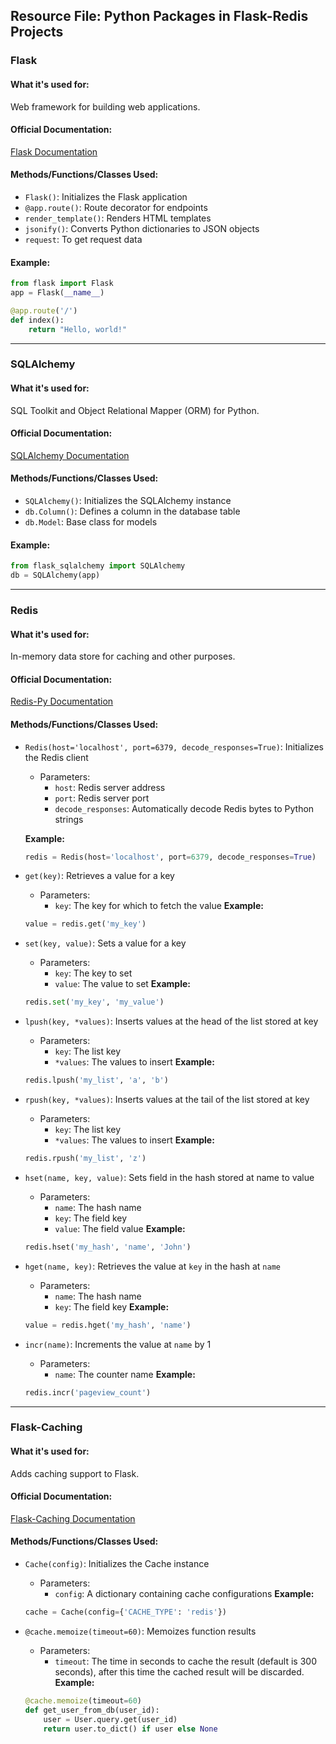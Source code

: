 
## Resource File: Python Packages in Flask-Redis Projects

### Flask

#### What it's used for:
Web framework for building web applications.

#### Official Documentation:
[Flask Documentation](https://flask.palletsprojects.com/en/latest/)

#### Methods/Functions/Classes Used:
- `Flask()`: Initializes the Flask application
- `@app.route()`: Route decorator for endpoints
- `render_template()`: Renders HTML templates
- `jsonify()`: Converts Python dictionaries to JSON objects
- `request`: To get request data

#### Example:
```python
from flask import Flask
app = Flask(__name__)

@app.route('/')
def index():
    return "Hello, world!"
```

---

### SQLAlchemy

#### What it's used for:
SQL Toolkit and Object Relational Mapper (ORM) for Python.

#### Official Documentation:
[SQLAlchemy Documentation](https://www.sqlalchemy.org/)

#### Methods/Functions/Classes Used:
- `SQLAlchemy()`: Initializes the SQLAlchemy instance
- `db.Column()`: Defines a column in the database table
- `db.Model`: Base class for models

#### Example:
```python
from flask_sqlalchemy import SQLAlchemy
db = SQLAlchemy(app)
```

---

### Redis

#### What it's used for:
In-memory data store for caching and other purposes.

#### Official Documentation:
[Redis-Py Documentation](https://redis-py.readthedocs.io/en/stable/)

#### Methods/Functions/Classes Used:

- `Redis(host='localhost', port=6379, decode_responses=True)`: Initializes the Redis client
  - Parameters:
    - `host`: Redis server address
    - `port`: Redis server port
    - `decode_responses`: Automatically decode Redis bytes to Python strings

  **Example:**
  ```python
  redis = Redis(host='localhost', port=6379, decode_responses=True)
  ```

- `get(key)`: Retrieves a value for a key
  - Parameters:
    - `key`: The key for which to fetch the value
  **Example:**
  ```python
  value = redis.get('my_key')
  ```

- `set(key, value)`: Sets a value for a key
  - Parameters:
    - `key`: The key to set
    - `value`: The value to set
  **Example:**
  ```python
  redis.set('my_key', 'my_value')
  ```

- `lpush(key, *values)`: Inserts values at the head of the list stored at key
  - Parameters:
    - `key`: The list key
    - `*values`: The values to insert
  **Example:**
  ```python
  redis.lpush('my_list', 'a', 'b')
  ```

- `rpush(key, *values)`: Inserts values at the tail of the list stored at key
  - Parameters:
    - `key`: The list key
    - `*values`: The values to insert
  **Example:**
  ```python
  redis.rpush('my_list', 'z')
  ```

- `hset(name, key, value)`: Sets field in the hash stored at name to value
  - Parameters:
    - `name`: The hash name
    - `key`: The field key
    - `value`: The field value
  **Example:**
  ```python
  redis.hset('my_hash', 'name', 'John')
  ```

- `hget(name, key)`: Retrieves the value at `key` in the hash at `name`
  - Parameters:
    - `name`: The hash name
    - `key`: The field key
  **Example:**
  ```python
  value = redis.hget('my_hash', 'name')
  ```

- `incr(name)`: Increments the value at `name` by 1
  - Parameters:
    - `name`: The counter name
  **Example:**
  ```python
  redis.incr('pageview_count')
  ```

---

### Flask-Caching

#### What it's used for:
Adds caching support to Flask.

#### Official Documentation:
[Flask-Caching Documentation](https://flask-caching.readthedocs.io/en/latest/)

#### Methods/Functions/Classes Used:

- `Cache(config)`: Initializes the Cache instance
  - Parameters:
    - `config`: A dictionary containing cache configurations
  **Example:**
  ```python
  cache = Cache(config={'CACHE_TYPE': 'redis'})
  ```

- `@cache.memoize(timeout=60)`: Memoizes function results
  - Parameters:
    - `timeout`: The time in seconds to cache the result (default is 300 seconds), after this time the cached result will be discarded.
  **Example:**
  ```python
  @cache.memoize(timeout=60)
  def get_user_from_db(user_id):
      user = User.query.get(user_id)
      return user.to_dict() if user else None
  ```



